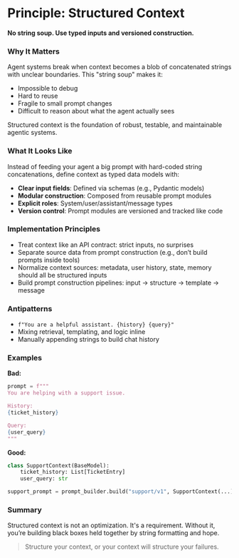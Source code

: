 # Principle: Structured Context

**No string soup. Use typed inputs and versioned construction.**

### Why It Matters

Agent systems break when context becomes a blob of concatenated strings with unclear boundaries. This "string soup" makes it:

* Impossible to debug
* Hard to reuse
* Fragile to small prompt changes
* Difficult to reason about what the agent actually sees

Structured context is the foundation of robust, testable, and maintainable agentic systems.

### What It Looks Like

Instead of feeding your agent a big prompt with hard-coded string concatenations, define context as typed data models with:

* **Clear input fields**: Defined via schemas (e.g., Pydantic models)
* **Modular construction**: Composed from reusable prompt modules
* **Explicit roles**: System/user/assistant/message types
* **Version control**: Prompt modules are versioned and tracked like code

### Implementation Principles

* Treat context like an API contract: strict inputs, no surprises
* Separate source data from prompt construction (e.g., don’t build prompts inside tools)
* Normalize context sources: metadata, user history, state, memory should all be structured inputs
* Build prompt construction pipelines: input -> structure -> template -> message

### Antipatterns

* `f"You are a helpful assistant. {history} {query}"`
* Mixing retrieval, templating, and logic inline
* Manually appending strings to build chat history

### Examples

**Bad:**

```python
prompt = f"""
You are helping with a support issue.

History:
{ticket_history}

Query:
{user_query}
"""
```

**Good:**

```python
class SupportContext(BaseModel):
    ticket_history: List[TicketEntry]
    user_query: str

support_prompt = prompt_builder.build("support/v1", SupportContext(...))
```

### Summary

Structured context is not an optimization. It's a requirement. Without it, you’re building black boxes held together by string formatting and hope.

> Structure your context, or your context will structure your failures.
